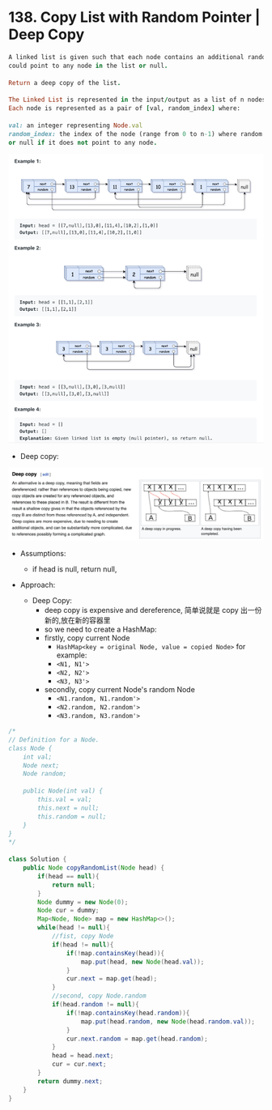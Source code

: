 # 138. Copy List with Random Pointer | Deep Copy

```ruby
A linked list is given such that each node contains an additional random pointer which 
could point to any node in the list or null.

Return a deep copy of the list.

The Linked List is represented in the input/output as a list of n nodes. 
Each node is represented as a pair of [val, random_index] where:

val: an integer representing Node.val
random_index: the index of the node (range from 0 to n-1) where random pointer points to, 
or null if it does not point to any node.
```

![](img/2020-06-27-17-06-25.png)



- Deep copy:

![](img/2020-06-27-17-07-02.png)


- Assumptions:
  - if head is null, return null, 

- Approach:
  - Deep Copy:
    - deep copy is expensive and dereference, 简单说就是 copy 出一份新的,放在新的容器里
    - so we need to create a HashMap:
    - firstly, copy current Node
      - `HashMap<key = original Node, value = copied Node>` for example:
      - `<N1, N1'>`
      - `<N2, N2'>`
      - `<N3, N3'>`
    - secondly, copy current Node's random Node
      - `<N1.random, N1.random'>`
      - `<N2.random, N2.random'>`
      - `<N3.random, N3.random'>`





```java
/*
// Definition for a Node.
class Node {
    int val;
    Node next;
    Node random;

    public Node(int val) {
        this.val = val;
        this.next = null;
        this.random = null;
    }
}
*/

class Solution {
    public Node copyRandomList(Node head) {
        if(head == null){
            return null;
        }
        Node dummy = new Node(0);
        Node cur = dummy;
        Map<Node, Node> map = new HashMap<>();
        while(head != null){
            //fist, copy Node
            if(head != null){
                if(!map.containsKey(head)){
                    map.put(head, new Node(head.val));
                }
                cur.next = map.get(head);
            }
            //second, copy Node.random 
            if(head.random != null){
                if(!map.containsKey(head.random)){
                    map.put(head.random, new Node(head.random.val));
                }
                cur.next.random = map.get(head.random);
            }
            head = head.next;
            cur = cur.next;
        }
        return dummy.next;
    }
}
```